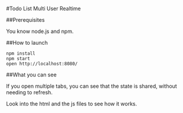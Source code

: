 #Todo List Multi User Realtime

##Prerequisites

You know node.js and npm.


##How to launch

    npm install
    npm start
    open http://localhost:8080/
    
##What you can see

If you open multiple tabs, you can see that the state is shared, without needing to refresh.

Look into the html and the js files to see how it works.

